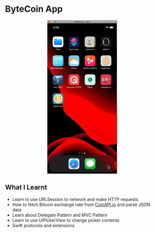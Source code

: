# ByteCoin App

<p align="center">
  <img src="Documentation/ByteCoin-demo.gif" height="500" />
</p>

## What I Learnt

- Learn to use URLSession to network and make HTTP requests.
- How to fetch Bitcoin exchange rate from [CoinAPI.io](https://coinapi.io/) and parse JSON data
- Learn about Delegate Pattern and MVC Pattern
- Learn to use UIPickerView to change picker contents
- Swift protocols and extensions
